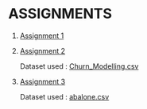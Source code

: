 # ASSIGNMENTS

1. [Assignment 1](https://github.com/IBM-EPBL/IBM-Project-38740-1660385095/blob/main/Assignment_1_A_JEEVIKA.ipynb)
2. [Assignment 2](https://github.com/IBM-EPBL/IBM-Project-38740-1660385095/blob/main/ASSIGNMENTS/Team%20Member%201-A_JEEVIKA/ASSIGNMENT2_A_JEEVIKA.ipynb)
    
    Dataset used : [Churn_Modelling.csv](https://github.com/IBM-EPBL/IBM-Project-38740-1660385095/blob/main/ASSIGNMENTS/Team%20Member%201-A_JEEVIKA/Churn_Modelling.csv)
3. [Assignment 3](https://github.com/IBM-EPBL/IBM-Project-38740-1660385095/blob/main/ASSIGNMENTS/Team%20Member%201-A_JEEVIKA/ASSIGNMENT3_A_JEEVIKA.ipynb)

    Dataset used : [abalone.csv](https://github.com/IBM-EPBL/IBM-Project-38740-1660385095/blob/main/ASSIGNMENTS/Team%20Member%201-A_JEEVIKA/abalone.csv)
